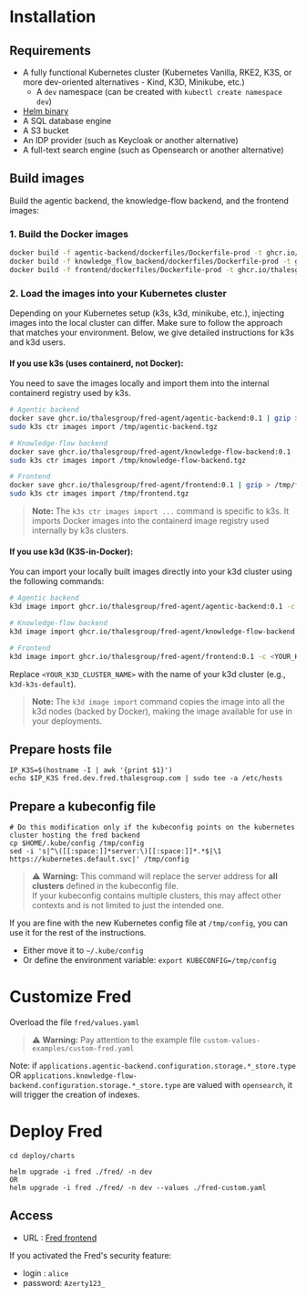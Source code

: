 # Installation

## Requirements

- A fully functional Kubernetes cluster (Kubernetes Vanilla, RKE2, K3S, or more dev-oriented alternatives - Kind, K3D, Minikube, etc.)
  - A `dev` namespace (can be created with `kubectl create namespace dev`)
- [Helm binary](https://helm.sh/docs/intro/install/)
- A SQL database engine
- A S3 bucket
- An IDP provider (such as Keycloak or another alternative)
- A full-text search engine (such as Opensearch or another alternative)

## Build images

Build the agentic backend, the knowledge-flow backend, and the frontend images:

### 1. Build the Docker images

```bash
docker build -f agentic-backend/dockerfiles/Dockerfile-prod -t ghcr.io/thalesgroup/fred-agent/agentic-backend:0.1 .
docker build -f knowledge_flow_backend/dockerfiles/Dockerfile-prod -t ghcr.io/thalesgroup/fred-agent/knowledge-flow-backend:0.1 .
docker build -f frontend/dockerfiles/Dockerfile-prod -t ghcr.io/thalesgroup/fred-agent/frontend:0.1 .
```

### 2. Load the images into your Kubernetes cluster

Depending on your Kubernetes setup (k3s, k3d, minikube, etc.), injecting images into the local cluster can differ. Make sure to follow the approach that matches your environment. Below, we give detailed instructions for k3s and k3d users.

#### If you use **k3s** (uses containerd, not Docker):

You need to save the images locally and import them into the internal containerd registry used by k3s.

```bash
# Agentic backend
docker save ghcr.io/thalesgroup/fred-agent/agentic-backend:0.1 | gzip > /tmp/agentic-backend.tgz
sudo k3s ctr images import /tmp/agentic-backend.tgz

# Knowledge-flow backend
docker save ghcr.io/thalesgroup/fred-agent/knowledge-flow-backend:0.1 | gzip > /tmp/knowledge-flow-backend.tgz
sudo k3s ctr images import /tmp/knowledge-flow-backend.tgz

# Frontend
docker save ghcr.io/thalesgroup/fred-agent/frontend:0.1 | gzip > /tmp/frontend.tgz
sudo k3s ctr images import /tmp/frontend.tgz
```

> **Note:**
> The `k3s ctr images import ...` command is specific to k3s. It imports Docker images into the containerd image registry used internally by k3s clusters.

#### If you use **k3d** (K3S-in-Docker):

You can import your locally built images directly into your k3d cluster using the following commands:

```bash
# Agentic backend
k3d image import ghcr.io/thalesgroup/fred-agent/agentic-backend:0.1 -c <YOUR_K3D_CLUSTER_NAME>

# Knowledge-flow backend
k3d image import ghcr.io/thalesgroup/fred-agent/knowledge-flow-backend:0.1 -c <YOUR_K3D_CLUSTER_NAME>

# Frontend
k3d image import ghcr.io/thalesgroup/fred-agent/frontend:0.1 -c <YOUR_K3D_CLUSTER_NAME>
```
Replace `<YOUR_K3D_CLUSTER_NAME>` with the name of your k3d cluster (e.g., `k3d-k3s-default`).

> **Note:**
> The `k3d image import` command copies the image into all the k3d nodes (backed by Docker), making the image available for use in your deployments.

## Prepare hosts file

```
IP_K3S=$(hostname -I | awk '{print $1}')
echo $IP_K3S fred.dev.fred.thalesgroup.com | sudo tee -a /etc/hosts
```

## Prepare a kubeconfig file

```
# Do this modification only if the kubeconfig points on the kubernetes cluster hosting the fred backend
cp $HOME/.kube/config /tmp/config
sed -i 's|^\([[:space:]]*server:\)[[:space:]]*.*$|\1 https://kubernetes.default.svc|' /tmp/config
```

> ⚠️ **Warning:** This command will replace the server address for **all clusters** defined in the kubeconfig file.  
> If your kubeconfig contains multiple clusters, this may affect other contexts and is not limited to just the intended one.

If you are fine with the new Kubernetes config file at ``/tmp/config``, you can use it for the rest of the instructions. 

- Either move it to `~/.kube/config`
- Or define the environment variable: `export KUBECONFIG=/tmp/config`

# Customize Fred

Overload the file `fred/values.yaml`

> ⚠️ **Warning:** Pay attention to the example file ``custom-values-examples/custom-fred.yaml``

Note:
if `applications.agentic-backend.configuration.storage.*_store.type` OR `applications.knowledge-flow-backend.configuration.storage.*_store.type` are valued with `opensearch`, it will trigger the creation of indexes.

# Deploy Fred

```
cd deploy/charts

helm upgrade -i fred ./fred/ -n dev
OR
helm upgrade -i fred ./fred/ -n dev --values ./fred-custom.yaml
```

## Access

- URL : [Fred frontend](http://fred.dev.fred.thalesgroup.com)

If you activated the Fred's security feature:
  
  - login : ``alice``
  - password: ``Azerty123_``
